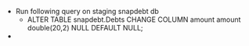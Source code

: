 - Run following query on staging snapdebt db
	- ALTER TABLE snapdebt.Debts 
	  CHANGE COLUMN amount amount double(20,2) NULL DEFAULT NULL;
-